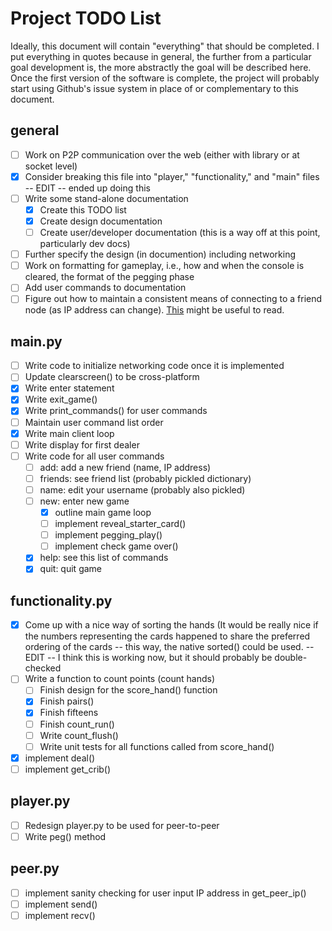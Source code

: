 # Project TODO List
Ideally, this document will contain "everything" that should be completed. I put everything in quotes because in general, the further from a particular goal development is, the more abstractly the goal will be described here. Once the first version of the software is complete, the project will probably start using Github's issue system in place of or complementary to this document.

## general
- [ ] Work on P2P communication over the web (either with library or at socket level)
- [x] Consider breaking this file into "player," "functionality," and "main" files -- EDIT -- ended up doing this
- [ ] Write some stand-alone documentation
  - [x] Create this TODO list
  - [x] Create design documentation
  - [ ] Create user/developer documentation (this is a way off at this point, particularly dev docs)
- [ ] Further specify the design (in documention) including networking
- [ ] Work on formatting for gameplay, i.e., how and when the console is cleared, the format of the pegging phase
- [ ] Add user commands to documentation
- [ ] Figure out how to maintain a consistent means of connecting to a friend node (as IP address can change). [This](https://bitmessage.org/bitmessage.pdf) might be useful to read.
## main.py
- [ ] Write code to initialize networking code once it is implemented
- [ ] Update clearscreen() to be cross-platform
- [x] Write enter statement
- [x] Write exit_game()
- [x] Write print_commands() for user commands
- [ ] Maintain user command list order
- [x] Write main client loop
- [ ] Write display for first dealer
- [ ] Write code for all user commands
  - [ ] add: add a new friend (name, IP address)
  - [ ] friends: see friend list (probably pickled dictionary)
  - [ ] name: edit your username (probably also pickled)
  - [ ] new: enter new game
    - [x] outline main game loop
    - [ ] implement reveal_starter_card()
    - [ ] implement pegging_play()
    - [ ] implement check game over()
  - [x] help: see this list of commands
  - [x] quit: quit game
## functionality.py
- [x] Come up with a nice way of sorting the hands (It would be really nice if the numbers representing the cards happened to share the preferred ordering of the cards -- this way, the native sorted() could be used. -- EDIT -- I think this is working now, but it should probably be double-checked
- [ ] Write a function to count points (count hands)
  - [ ] Finish design for the score_hand() function
  - [x] Finish pairs()
  - [x] Finish fifteens
  - [ ] Finish count_run()
  - [ ] Write count_flush()
  - [ ] Write unit tests for all functions called from score_hand()
- [x] implement deal()
- [ ] implement get_crib()
## player.py
- [ ] Redesign player.py to be used for peer-to-peer
- [ ] Write peg() method
## peer.py
- [ ] implement sanity checking for user input IP address in get_peer_ip()
- [ ] implement send()
- [ ] implement recv()
